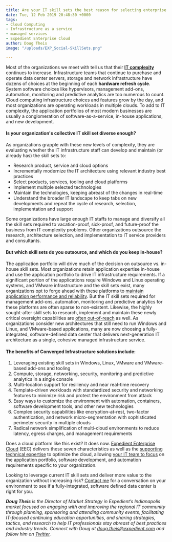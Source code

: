 ```yaml
---
title: Are your IT skill sets the best reason for selecting enterprise cloud infrastructure?
date: Tue, 12 Feb 2019 20:48:30 +0000
tags:
- Cloud Computing
- Infrastructure as a service
- managed services
- Expedient Enterprise Cloud
author: Doug Theis
image: "/uploads/EXP_Social-SkillSets.png"

---
```

Most of the organizations we meet with tell us that their [**IT complexity**](https://www.expedient.com/blog/it-simplification-what-approaches-are-succeeding/) continues to increase. Infrastructure teams that continue to purchase and operate data center servers, storage and network infrastructure have dozens of choices at the beginning of each **hardware refresh cycle**. System software choices like hypervisors, management add-ons, automation, monitoring and predictive analytics are too numerous to count. Cloud computing infrastructure choices and features grow by the day, and most organizations are operating workloads in multiple clouds. To add to IT complexity, the application portfolios of most modern businesses are usually a conglomeration of software-as-a-service, in-house applications, and new development.

#### Is your organization's collective IT skill set diverse enough?

As organizations grapple with these new levels of complexity, they are evaluating whether the IT infrastructure staff can develop and maintain (or already has) the skill sets to:

* Research product, service and cloud options
* Incrementally modernize the IT architecture using relevant industry best practices
* Select products, services, tooling and cloud platforms
* Implement multiple selected technologies
* Maintain the technologies, keeping abreast of the changes in real-time
* Understand the broader IT landscape to keep tabs on new developments and repeat the cycle of research, selection, implementation and support

Some organizations have large enough IT staffs to manage and diversify all the skill sets required to vacation-proof, sick-proof, and future-proof the business from IT complexity problems. Other organizations outsource the research, architecture selection, and implementation to IT service providers and consultants.

#### But which skill sets do you outsource, and which do you keep in-house?

The application portfolio will drive much of the decision on outsource vs. in-house skill sets. Most organizations retain application expertise in-house and use the application portfolio to drive IT infrastructure requirements. If a significant portion of the applications require Windows and Linux operating systems, and VMware infrastructure and the skill sets exist, many organizations opt to forge ahead with these platforms to [maintain application performance and reliability](https://www.expedient.com/how-we-help/goals/improve-performance/). But the IT skill sets required for management add-ons, automation, monitoring and predictive analytics for these platforms are often sparse to non-existent. Likewise, the highly sought-after skill sets to research, implement and maintain these newly critical oversight capabilities are [often out-of-reach](https://www.expedient.com/how-we-help/challenges/skills-gaps/) as well. As organizations consider new architectures that still need to run Windows and Linux, and VMware-based applications, many are now choosing a fully-integrated, software-defined data center that delivers next-generation IT architecture as a single, cohesive managed infrastructure service.

#### The benefits of Converged Infrastructure solutions include:

1. Leveraging existing skill sets in Windows, Linux, VMware and VMware-based add-ons and tooling
2. Compute, storage, networking, security, monitoring and predictive analytics in a single console
3. Multi-location support for resiliency and near real-time recovery
4. Template-driven workloads with standardized security and networking features to minimize risk and protect the environment from attack
5. Easy ways to customize the environment with automation, containers, software development tools, and other new technologies
6. Complex security capabilities like encryption-at-rest, two-factor authentication, and network micro-segmentation with sophisticated perimeter security in multiple clouds
7. Radical network simplification of multi-cloud environments to reduce latency, egress charges, and management requirements

Does a cloud platform like this exist? It does now. [Expedient Enterprise Cloud](https://www.expedient.com/services/infrastructure-as-a-service/cloud/) (EEC) delivers these seven characteristics as well as the [supporting technical expertise](https://www.expedient.com/how-we-help/goals/get-expert-advice/) to optimize the cloud, allowing [your IT team to focus](https://www.expedient.com/how-we-help/goals/increase-productivity/) on the application portfolio, software development, and automation requirements specific to your organization. 

Looking to leverage current IT skill sets and deliver more value to the organization without increasing risk? [Contact me](mailto:doug.theis@expedient.com) for a conversation on your environment to see if a fully-integrated, software defined data center is right for you. 

**_Doug Theis_** _is the Director of Market Strategy in Expedient’s Indianapolis market focused on engaging with and improving the regional IT community through planning, sponsoring and attending community events, facilitating IT-focused continuing education opportunities, and sharing strategies, tactics, and research to help IT professionals stay abreast of best practices and industry trends. Connect with Doug at_ [_doug.theis@expedient.com_](mailto:doug.theis@expedient.com) _and follow him on_ [_Twitter_](https://twitter.com/dougtheis)_._